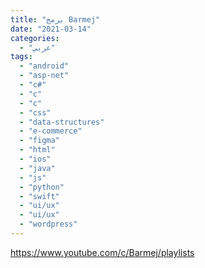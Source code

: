 ```yaml
---
title: "برمج Barmej"
date: "2021-03-14"
categories:
  - "عربي"
tags:
  - "android"
  - "asp-net"
  - "c#"
  - "c"
  - "c"
  - "css"
  - "data-structures"
  - "e-commerce"
  - "figma"
  - "html"
  - "ios"
  - "java"
  - "js"
  - "python"
  - "swift"
  - "ui/ux"
  - "ui/ux"
  - "wordpress"
---
```


https://www.youtube.com/c/Barmej/playlists
